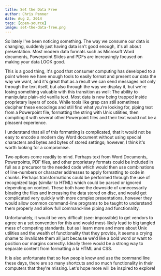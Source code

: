 ```yaml
---
title: Set the Data Free
author: Chris Penner
date: Aug 2, 2014
tags: [open-source]
image: set-the-data-free.png
---
```


So lately I've been noticing something. The way we consume our data is changing, suddenly just having data isn't good enough, it's all about presentation. Most modern data formats such as Microsoft Word documents, Powerpoint Slides and PDFs are increasingly focused on making your data LOOK good.

This is a good thing, it's good that consumer computing has developed to a point where we have enough tools to easily format and present our data the way we want, and it's great that as a result we can send messages not only through the text itself, but also through the way we display it, but we're losing something valuable with this transition as well: The ability to manipulate plain-old vanilla text. Most data is now being trapped inside proprietary layers of code. While tools like grep can still sometimes decipher these encodings and still find what you're looking for, piping text from a Powerpoint file, formatting the string with Unix utilities, then compiling it with several other Powerpoint files and their text would not be a pleasent experience.

I understand that all of this formatting is complicated, that it would not be easy to encode a modern day Word document without using special characters and bytes and bytes of stored settings; however, I think it's worth looking for a compromise.

Two options come readily to mind. Perhaps text from Word Documents, Powerpoints,  PDF files, and other proprietary formats could be included in full as a precursor to the needed code which would then use combinations of line-numbers or character addresses to apply formatting to code in chunks. Perhaps transformations could be performed through the use of recognized tags (similar to HTML) which could be parsed or ignored depending on context. These both have the downside of unnecessarily bloating the files and increasing the data stored on disc, and would get complicated very quickly with more complex presentations, however they would allow common command-line programs to be taught to understand them properly and allow full command-line piping and functionality.

Unfortunately, it would be very difficult (see: impossible) to get vendors to agree on a set convention for this and would most-likely lead to big tangled mess of competing standards, but as I learn more and more about Unix utilities and the wealth of functionality that they provide, it seems a crying shame to invalidate them all just because we'd like a bold word or want to position our margins correctly. Ideally there would be a strong way to separate content from formatting a la HTML and CSS.

It is also unfortunate that so few people know and use the command line these days, there are so many shortcuts and so much functionality in their computers that they're missing. Let's hope more will be inspired to explore!
